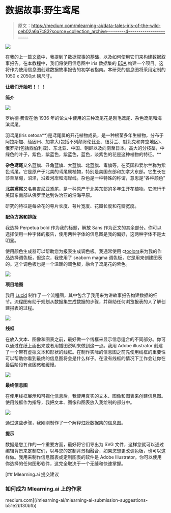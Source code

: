 # 数据故事:野生鸢尾

> 原文：<https://medium.com/mlearning-ai/data-tales-iris-of-the-wild-ceb02a6a7c83?source=collection_archive---------4----------------------->

![](img/13d4e772dddd70edd7b0082cd4c478e9.png)

在我的上一篇[文章](/mlearning-ai/data-tales-fundamentals-of-data-storytelling-15aafe5f66d6)中，我提到了数据叙事的基础，以及如何使用它们来构建数据叙事报告。在本教程中，我们将使用信息图中 iris 数据集的 [EDA](/mlearning-ai/an-alliance-python-and-r-eda-9336e66fc65c) 构建一个项目。这将作为使用信息图创建数据故事报告的初学者指南。本研究的信息图将采用定制的 1050 x 2050pt 磅尺寸。

**让我们开始吧！！！**

**简介**

![](img/8b0c6b95623a37f045053e8ddf21297f.png)

罗纳德·费雪在他 1936 年的论文中使用的三种鸢尾花是刚毛鸢尾、杂色鸢尾和海滨鸢尾。

羽鸢尾(Iris setosa**)是鸢尾属的开花植物成员，是一种根茎多年生植物，分布于阿拉斯加、缅因州、加拿大(包括不列颠哥伦比亚、纽芬兰、魁北克和育空地区)、俄罗斯(包括西伯利亚)、东北亚、中国、朝鲜以及向南至日本。高大的分枝茎，中绿色的叶子，紫色，紫蓝色，紫蓝色，蓝色，淡紫色的花是这种植物的特征。**

**杂色鸢尾**又名蓝旗、丑角蓝旗、大蓝旗、北蓝旗、毒旗等，在英国和爱尔兰称为紫色鸢尾。它是原产于北美的鸢尾属植物，特别是美国东部和加拿大东部。它生长在莎草草甸，沼泽，沿着河岸和海岸线。杂色是一种特殊的称谓，意思是“各种颜色”

**北美鸢尾**又名弗吉尼亚鸢尾，是一种原产于北美东部的多年生开花植物。它流行于美国东南部从佛罗里达到佐治亚的沿海平原。

研究的特征是每朵花的萼片长度、萼片宽度、花瓣长度和花瓣宽度。

**配色方案和排版**

我选择 Perpetua bold 作为我的标题，解放 Sans 作为正文的其余部分。你可以选择使用一种字体的报告，使用两种字体的信息图是我的偏好，这两种字体不是太明显。

使用颜色生成器可以帮助您为报表生成调色板。我通常使用 c[toolors](https://coolors.co/)来为我的作品选择调色板，但这次，我使用了 seaborn magma 调色板，它是用来创建图表的。这个调色板也是一个温暖的调色板，融合了鸢尾花的紫色。

![](img/afe96beb7337f8a0d3d7fd5ad27e62fb.png)

**项目地图**

我用 [Lucid](http://lucid.app) 制作了一个流程图，其中包含了我用来为讲故事报告构建数据的细节。流程图有助于规划从数据集生成数据的步骤，并帮助任何浏览报表的人了解创建报表的过程。

![](img/83c37b9ae38d57a192eba59108bd46a9.png)

**线框**

在放入文本、图像和图表之前，最好做一个线框来显示信息适合的不同部分。你可以通过在纸上画出来或者用插图说明来做到这一点。我用 Adobe illustrator 创建了一个带有虚拟文本和形状的线框。在制作实际的信息图之前先使用线框的重要性可以帮助你看到最终的信息图将会是什么样子。在没有线框的情况下工作会让你在最后阶段有点困惑和缓慢。

![](img/222abbcc1614d0bbfdb21d002543af93.png)

**最终信息图**

在使用线框展示和可视化信息后，我使用真实的文本、图像和图表来创建信息图。使用线框作为指导，我把文本、图像和图表放入我绘制的部分中。

![](img/7c631b3ba35a0d22d0f877c08b78ba36.png)

通过这些步骤，我刚刚制作了一个解释虹膜数据集的信息图。

**提示**

数据是您工作的一个重要方面，最好将它们导出为 SVG 文件，这样您就可以通过编辑背景来定制它们，以与您的定制背景相融合，如果您想更改调色板，也可以这样做。我用来制作信息图表或定制图表的软件是 Adobe Illustrator。你可以使用你选择的任何图形软件，这完全取决于一个无缝和快速掌握。

[](/mlearning-ai/mlearning-ai-submission-suggestions-b51e2b130bfb) [## Mlearning.ai 提交建议

### 如何成为 Mlearning.ai 上的作家

medium.com](/mlearning-ai/mlearning-ai-submission-suggestions-b51e2b130bfb)